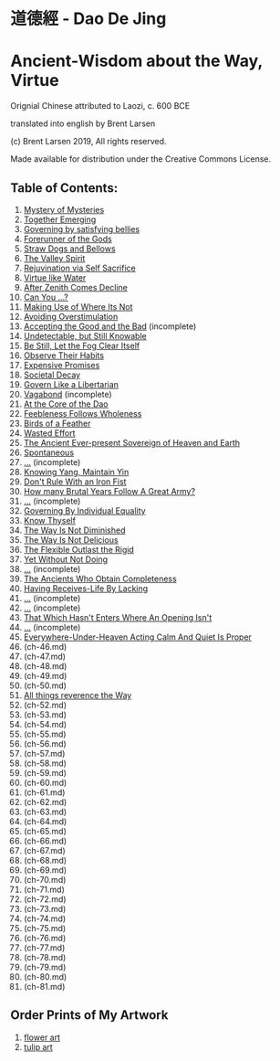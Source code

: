 # 道德經 - Dao De Jing

# Ancient-Wisdom about the Way, Virtue

Orignial Chinese attributed to Laozi, c. 600 BCE

translated into english by Brent Larsen

(c) Brent Larsen 2019, All rights reserved.

Made available for distribution under the Creative Commons License.

## Table of Contents:
1. [Mystery of Mysteries](ch-01.md)
1. [Together Emerging](ch-02.md)
1. [Governing by satisfying bellies](ch-03.md)
1. [Forerunner of the Gods](ch-04.md)
1. [Straw Dogs and Bellows](ch-05.md)
1. [The Valley Spirit](ch-06.md)
1. [Rejuvination via Self Sacrifice](ch-07.md)
1. [Virtue like Water](ch-08.md)
1. [After Zenith Comes Decline](ch-09.md)
1. [Can You ...?](ch-10.md)
1. [Making Use of Where Its Not](ch-11.md)
1. [Avoiding Overstimulation](ch-12.md)
1. [Accepting the Good and the Bad](ch-13.md) (incomplete)
1. [Undetectable, but Still Knowable](ch-14.md)
1. [Be Still, Let the Fog Clear Itself](ch-15.md)
1. [Observe Their Habits](ch-16.md)
1. [Expensive Promises](ch-17.md)
1. [Societal Decay](ch-18.md)
1. [Govern Like a Libertarian](ch-19.md)
1. [Vagabond](ch-20.md) (incomplete)
1. [At the Core of the Dao](ch-21.md)
1. [Feebleness Follows Wholeness](ch-22.md)
1. [Birds of a Feather](ch-23.md)
1. [Wasted Effort](ch-24.md)
1. [The Ancient Ever-present Sovereign of Heaven and Earth](ch-25.md)
1. [Spontaneous](ch-26.md)
1. [...](ch-27.md) (incomplete)
1. [Knowing Yang, Maintain Yin](ch-28.md)
1. [Don't Rule With an Iron Fist](ch-29.md)
1. [How many Brutal Years Follow A Great Army?](ch-30.md)
1. [...](ch-31.md) (incomplete)
1. [Governing By Individual Equality](ch-32.md)
1. [Know Thyself](ch-33.md)
1. [The Way Is Not Diminished](ch-34.md)
1. [The Way Is Not Delicious](ch-35.md) 
1. [The Flexible Outlast the Rigid](ch-36.md)
1. [Yet Without Not Doing](ch-37.md)
1. [...](ch-38.md) (incomplete)
1. [The Ancients Who Obtain Completeness](ch-39.md)
1. [Having Receives-Life By Lacking](ch-40.md)
1. [...](ch-41.md) (incomplete)
1. [...](ch-42.md) (incomplete)
1. [That Which Hasn't Enters Where An Opening Isn't](ch-43.md)
1. [...](ch-44.md) (incomplete)
1. [Everywhere-Under-Heaven Acting Calm And Quiet Is Proper](ch-45.md)
1. (ch-46.md)
1. (ch-47.md)
1. (ch-48.md)
1. (ch-49.md)
1. (ch-50.md)
1. [All things reverence the Way](ch-51.md)
1. (ch-52.md)
1. (ch-53.md)
1. (ch-54.md)
1. (ch-55.md)
1. (ch-56.md)
1. (ch-57.md)
1. (ch-58.md)
1. (ch-59.md)
1. (ch-60.md)
1. (ch-61.md)
1. (ch-62.md)
1. (ch-63.md)
1. (ch-64.md)
1. (ch-65.md)
1. (ch-66.md)
1. (ch-67.md)
1. (ch-68.md)
1. (ch-69.md)
1. (ch-70.md)
1. (ch-71.md)
1. (ch-72.md)
1. (ch-73.md)
1. (ch-74.md)
1. (ch-75.md)
1. (ch-76.md)
1. (ch-77.md)
1. (ch-78.md)
1. (ch-79.md)
1. (ch-80.md)
1. (ch-81.md)


## Order Prints of My Artwork
1. [flower art](https://fineartamerica.com/art/flower)
1. [tulip art](https://fineartamerica.com/art/tulip)
